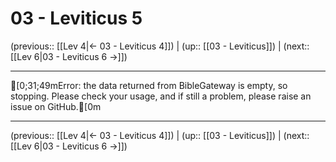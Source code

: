 # 03 - Leviticus 5

(previous:: [[Lev 4|← 03 - Leviticus 4]]) | (up:: [[03 - Leviticus]]) | (next:: [[Lev 6|03 - Leviticus 6 →]])

***
[0;31;49mError: the data returned from BibleGateway is empty, so stopping. Please check your usage, and if still a problem, please raise an issue on GitHub.[0m

***

(previous:: [[Lev 4|← 03 - Leviticus 4]]) | (up:: [[03 - Leviticus]]) | (next:: [[Lev 6|03 - Leviticus 6 →]])

